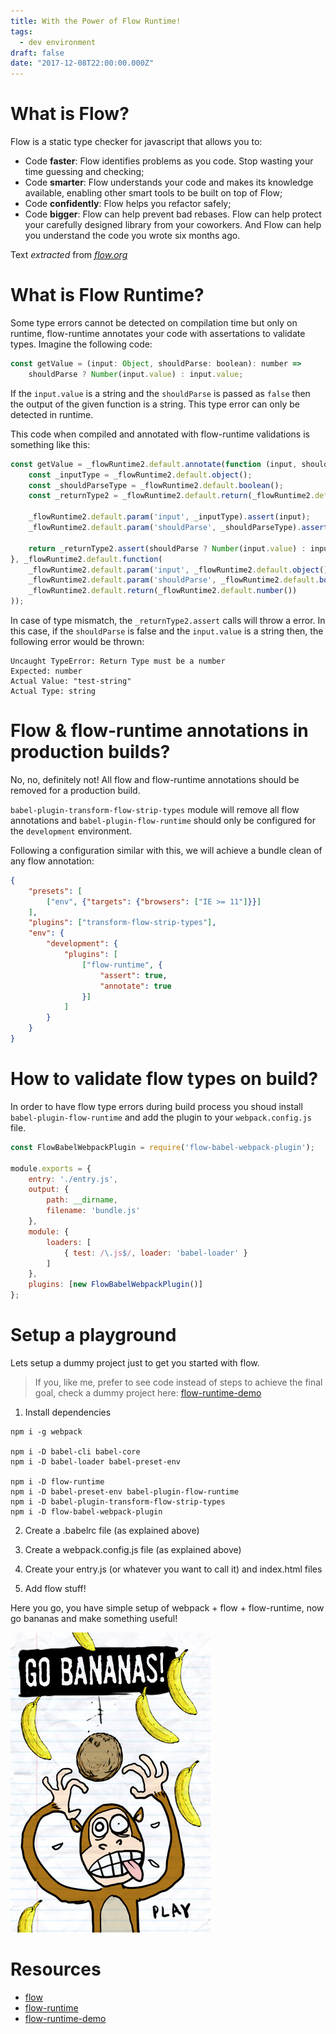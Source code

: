 ```yaml
---
title: With the Power of Flow Runtime!
tags:
  - dev environment
draft: false
date: "2017-12-08T22:00:00.000Z"
---
```


# What is Flow?

Flow is a static type checker for javascript that allows you to:
* Code **faster**: Flow identifies problems as you code. Stop wasting your time guessing and checking;
* Code **smarter**: Flow understands your code and makes its knowledge available, enabling other smart tools to be built on top of Flow;
* Code **confidently**: Flow helps you refactor safely;
* Code **bigger**: Flow can help prevent bad rebases. Flow can help protect your carefully designed library from your coworkers. And Flow can help you understand the code you wrote six months ago.

Text *extracted* from *[flow.org](flow.org)*

# What is Flow Runtime?

Some type errors cannot be detected on compilation time but only on runtime, flow-runtime annotates your code with assertations to validate types. Imagine the following code:

```javascript
const getValue = (input: Object, shouldParse: boolean): number =>
    shouldParse ? Number(input.value) : input.value;
```
If the `input.value` is a string and the `shouldParse` is passed as `false` then the output of the given function is a string. This type error can only be detected in runtime.

This code when compiled and annotated with flow-runtime validations is something like this: 
```javascript
const getValue = _flowRuntime2.default.annotate(function (input, shouldParse) {
    const _inputType = _flowRuntime2.default.object();
    const _shouldParseType = _flowRuntime2.default.boolean();
    const _returnType2 = _flowRuntime2.default.return(_flowRuntime2.default.number());

    _flowRuntime2.default.param('input', _inputType).assert(input);
    _flowRuntime2.default.param('shouldParse', _shouldParseType).assert(shouldParse);

    return _returnType2.assert(shouldParse ? Number(input.value) : input.value);
}, _flowRuntime2.default.function(
    _flowRuntime2.default.param('input', _flowRuntime2.default.object()),
    _flowRuntime2.default.param('shouldParse', _flowRuntime2.default.boolean()),
    _flowRuntime2.default.return(_flowRuntime2.default.number())
));
```

In case of type mismatch, the `_returnType2.assert` calls will throw a error. In this case, if the `shouldParse` is false and the `input.value` is a string then, the following error would be thrown:
```error
Uncaught TypeError: Return Type must be a number
Expected: number
Actual Value: "test-string"
Actual Type: string
```

# Flow & flow-runtime annotations in production builds?
No, no, definitely not! All flow and flow-runtime annotations should be removed for a production build.

`babel-plugin-transform-flow-strip-types` module will remove all flow annotations and `babel-plugin-flow-runtime` should only be configured for the `development` environment.

Following a configuration similar with this, we will achieve a bundle clean of any flow annotation:
```json
{
    "presets": [
        ["env", {"targets": {"browsers": ["IE >= 11"]}}]
    ],
    "plugins": ["transform-flow-strip-types"],
    "env": {
        "development": {
            "plugins": [
                ["flow-runtime", {
                    "assert": true,
                    "annotate": true
                }]
            ]
        }
    }
}
```

# How to validate flow types on build?
In order to have flow type errors during build process you shoud install `babel-plugin-flow-runtime` and add the plugin to your `webpack.config.js` file.

```javascript
const FlowBabelWebpackPlugin = require('flow-babel-webpack-plugin');

module.exports = {
	entry: './entry.js',
	output: {
		path: __dirname,
		filename: 'bundle.js'
	},
	module: {
		loaders: [
			{ test: /\.js$/, loader: 'babel-loader' }
		]
	},
	plugins: [new FlowBabelWebpackPlugin()]
};
```

# Setup a playground
Lets setup a dummy project just to get you started with flow.

> If you, like me, prefer to see code instead of steps to achieve the final goal, check  a dummy project here: [flow-runtime-demo](https://github.com/canastro/flow-runtime-demo)

1. Install dependencies

```
npm i -g webpack

npm i -D babel-cli babel-core
npm i -D babel-loader babel-preset-env

npm i -D flow-runtime
npm i -D babel-preset-env babel-plugin-flow-runtime
npm i -D babel-plugin-transform-flow-strip-types  
npm i -D flow-babel-webpack-plugin
```

2. Create a .babelrc file (as explained above)

3. Create a webpack.config.js file (as explained above)

4. Create your entry.js (or whatever you want to call it) and index.html files

5. Add flow stuff!

Here you go, you have simple setup of webpack + flow + flow-runtime, now go bananas and make something useful!

![Go Bananas](./go-go-bananas.jpg)

# Resources
* [flow](https://flow.org/)
* [flow-runtime](https://codemix.github.io/flow-runtime/#/)
* [flow-runtime-demo](https://github.com/canastro/flow-runtime-demo)
